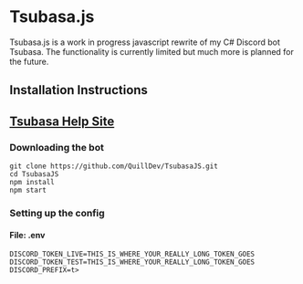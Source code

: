 # Tsubasa.js
Tsubasa.js is a work in progress javascript rewrite of my C# Discord bot Tsubasa. The functionality 
is currently limited but much more is planned for the future.

## Installation Instructions

## [Tsubasa Help Site](http://quilldev.tech/tsubasa)
### Downloading the bot
```text
git clone https://github.com/QuillDev/TsubasaJS.git
cd TsubasaJS
npm install
npm start
```

### Setting up the config
#### File: .env
```text
DISCORD_TOKEN_LIVE=THIS_IS_WHERE_YOUR_REALLY_LONG_TOKEN_GOES
DISCORD_TOKEN_TEST=THIS_IS_WHERE_YOUR_REALLY_LONG_TOKEN_GOES
DISCORD_PREFIX=t>
```
